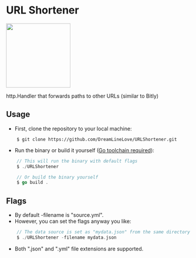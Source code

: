 # URL Shortener

<img src="https://camo.githubusercontent.com/94761affed6454156a526a0fcab454ed4a432d9472087a9d330598a38ffe56cd/68747470733a2f2f7261772e6769746875622e636f6d2f676f6c616e672d73616d706c65732f676f706865722d766563746f722f6d61737465722f676f706865722e706e67" width="175px" />

http.Handler that forwards paths to other URLs (similar to Bitly)

## Usage

- First, clone the repository to your local machine:

```
    $ git clone https://github.com/DreamLineLove/URLShortener.git
```

- Run the binary or build it yourself (<a href="https://go.dev/learn/" target="_blank">Go toolchain required</a>):

```go
    // This will run the binary with default flags
    $ ./URLShortener

    // Or build the binary yourself
    $ go build .
```

## Flags
- By default -filename is "source.yml".
- However, you can set the flags anyway you like:
```go
    // The data source is set as "mydata.json" from the same directory
    $ ./URLShortener -filename mydata.json
```
- Both ".json" and ".yml" file extensions are supported.
